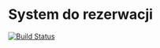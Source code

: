 # System do rezerwacji


[![Build Status](https://travis-ci.org/jalowiec/kata-booking-pietruszka-jalowiecki.svg?branch=master)](https://travis-ci.org/jalowiec/kata-booking-pietruszka-jalowiecki)

